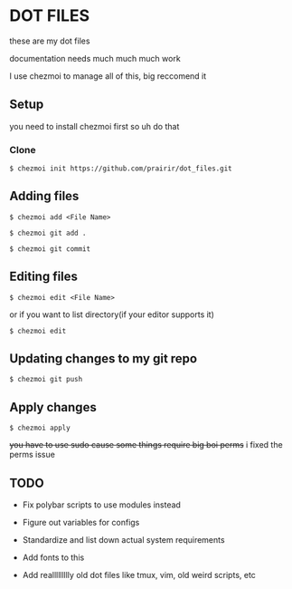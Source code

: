 # DOT FILES

these are my dot files

documentation needs much much much work

I use chezmoi to manage all of this, big reccomend it

## Setup

you need to install chezmoi first so uh do that

### Clone

```
$ chezmoi init https://github.com/prairir/dot_files.git
```

## Adding files

```
$ chezmoi add <File Name>

$ chezmoi git add .

$ chezmoi git commit
```

## Editing files

```
$ chezmoi edit <File Name>
```

or if you want to list directory(if your editor supports it)

```
$ chezmoi edit
```

## Updating changes to my git repo

```
$ chezmoi git push
```

## Apply changes

```
$ chezmoi apply
```

~~you have to use sudo cause some things require big boi perms~~
i fixed the perms issue


## TODO

* Fix polybar scripts to use modules instead

* Figure out variables for configs

* Standardize and list down actual system requirements

* Add fonts to this

* Add reallllllllly old dot files like tmux, vim, old weird scripts, etc
